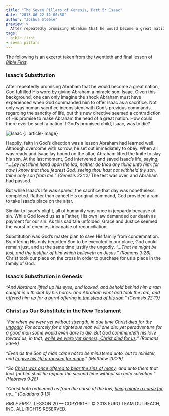 ```yaml
---
title: "The Seven Pillars of Genesis, Part 5: Isaac"
date: "2013-06-22 12:00:58"
author: "Joshua Steele"
preview: >
  After repeatedly promising Abraham that he would become a great nation, God fulfilled His word by giving Abraham a miracle son: Isaac. Given this background, one can only imagine the shock Abraham must have experienced when God commanded him to offer Isaac as a sacrifice. Not only was human sacrifice inconsistent with God’s previous commands regarding the sanctity of life, but this new directive seemed a contradiction of His promise to make Abraham the head of a great nation. How could there ever be such a nation if God’s promised child, Isaac, was to die?
tags:
- bible first
- seven pillars
---
```


The following is an excerpt taken from the twentieth and final lesson of *<a title="Bible First" href="http://www.getbiblefirst.com" target="_blank">Bible First</a>*.

### Isaac’s Substitution

After repeatedly promising Abraham that he would become a great nation, God fulfilled His word by giving Abraham a miracle son: Isaac. Given this background, one can only imagine the shock Abraham must have experienced when God commanded him to offer Isaac as a sacrifice. Not only was human sacrifice inconsistent with God’s previous commands regarding the sanctity of life, but this new directive seemed a contradiction of His promise to make Abraham the head of a great nation. How could there ever be such a nation if God’s promised child, Isaac, was to die?



<img class="alignleft  wp-image-1825" alt="Isaac" src="//d21yo20tm8bmc2.cloudfront.net/2013/05/Isaac-349x450.jpg" />
{: .article-image}

Happily, faith in God’s direction was a lesson Abraham had learned well. Although overcome with sorrow, he set out immediately to obey. When all was ready and Isaac lay bound on the altar, Abraham lifted the knife to slay his son. At the last moment, God intervened and saved Isaac’s life, saying, *“…Lay not thine hand upon the lad, neither do thou any thing unto him: for now I know that thou fearest God, seeing thou hast not withheld thy son, thine only son from me.” (Genesis 22:12)* The test was over, and Abraham had passed.

But while Isaac’s life was spared, the sacrifice that day was nonetheless completed. Rather than cancel His original command, God provided a ram to take Isaac’s place on the altar.

Similar to Isaac’s plight, all of humanity was once in jeopardy because of sin. While God loved us as a Father, His own law demanded our death as payment for our sin. As this sad tale unfolded, Grace and Justice seemed the worst of enemies, incapable of reconciliation.

Substitution was God’s master plan to save His family from condemnation. By offering His only begotten Son to be executed in our place, God could remain just, and at the same time justify the ungodly. *“...That he might be just, and the justifier of him which believeth on Jesus.” (Romans 3:26)* Christ took our place on the cross in order to purchase for us a place in the family of God.

### Isaac’s Substitution in Genesis

*“And Abraham lifted up his eyes, and looked, and behold behind him a ram caught in a thicket by his horns: and Abraham went and took the ram, and offered him up for a burnt offering <span style="text-decoration: underline;">in the stead of his son</span>.” (Genesis 22:13)*

### Christ as Our Substitute in the New Testament

*“For when we were yet without strength, in due time <span style="text-decoration: underline;">Christ died for the ungodly</span>. For scarcely for a righteous man will one die: yet peradventure for a good man some would even dare to die. But God commendeth his love toward us, in that, <span style="text-decoration: underline;">while we were yet sinners, Christ died for us</span>.” (Romans 5:6–8)*

*“Even as the Son of man came not to be ministered unto, but to minister, and <span style="text-decoration: underline;">to give his life a ransom for many</span>.” (Matthew 20:28)*

*“So <span style="text-decoration: underline;">Christ was once offered to bear the sins of many</span>; and unto them that look for him shall he appear the second time without sin unto salvation.” (Hebrews 9:28)*

*“Christ hath redeemed us from the curse of the law, <span style="text-decoration: underline;">being made a curse for us</span>…” (Galatians 3:13)*

*BIBLE FIRST*, LESSON 20 &mdash; COPYRIGHT &copy; 2013 EURO TEAM OUTREACH, INC. ALL RIGHTS RESERVED.
